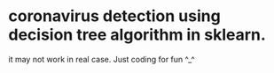 # coronavirus detection using decision tree algorithm in sklearn. 
it may not work in real case. Just coding for fun  ^_^ 

